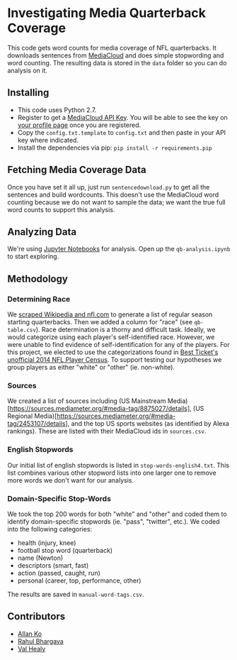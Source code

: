 Investigating Media Quarterback Coverage
========================================

This code gets word counts for media coverage of NFL quarterbacks.  It downloads 
sentences from [MediaCloud](https://mediacloud.org) and does simple stopwording and 
word counting.  The resulting data is stored in the `data` folder so you can do analysis 
on it.


Installing
----------

 * This code uses Python 2.7.
 * Register to get a [MediaCloud API Key]( https://core.mediacloud.org/login/register ). You will be able to see the key on [your profile page]( https://core.mediacloud.org/admin/profile ) once you are registered.
 * Copy the `config.txt.template` to `config.txt` and then paste in your API key where indicated. 
 * Install the dependencies via pip: `pip install -r requirements.pip`

Fetching Media Coverage Data
----------------------------

Once you have set it all up, just run `sentencedownload.py` to get all the sentences and build wordcounts.  This doesn't use the MediaCloud word counting because we do not want to sample the data; we want the true full word counts to support this analysis.

Analyzing Data
--------------

We're using [Jupyter Notebooks](http://jupyter.org) for analysis. Open up the `qb-analysis.ipynb` to start exploring.

Methodology
-----------

### Determining Race

We [scraped Wikipedia and nfl.com](https://github.com/c4fcm/nfl-quarterback-scraper) to generate a list of regular season starting quarterbacks.  Then we added a column for "race" (see `qb-table.csv`).  Race determination is a thorny and difficult task. Ideally, we would categorize using each player's self-identified race. However, we were unable to find evidence of self-identification for any of the players.  For this project, we elected to use the categorizations found in [Best Ticket's unofficial 2014 NFL Player Census]( http://www.besttickets.com/blog/nfl-player-census-2014/ ).  To support testing our hypotheses we group players as either "white" or "other" (ie. non-white).

### Sources

We created a list of sources including (US Mainstream Media)[https://sources.mediameter.org/#media-tag/8875027/details], (US Regional Media)[https://sources.mediameter.org/#media-tag/2453107/details], and the top US sports websites (as identified by Alexa rankings).  These are listed with their MediaCloud ids in `sources.csv`.

### English Stopwords

Our initial list of english stopwords is listed in `stop-words-english4.txt`.  This list combines various other stopword lists into one larger one to remove more words we don't want for our analysis.

### Domain-Specific Stop-Words

We took the top 200 words for both "white" and "other" and coded them to identify domain-specific stopwords (ie. "pass", "twitter", etc.).  We coded into the following categories:
 * health (injury, knee)
 * football stop word (quarterback)
 * name (Newton)
 * descriptors (smart, fast) 
 * action (passed, caught, run)
 * personal (career, top, performance, other)

The results are saved in `manual-word-tags.csv`.

Contributors
------------
 * [Allan Ko](https://github.com/allanko)
 * [Rahul Bhargava](https://github.com/rahulbot)
 * [Val Healy](https://github.com/val1ant)
 
